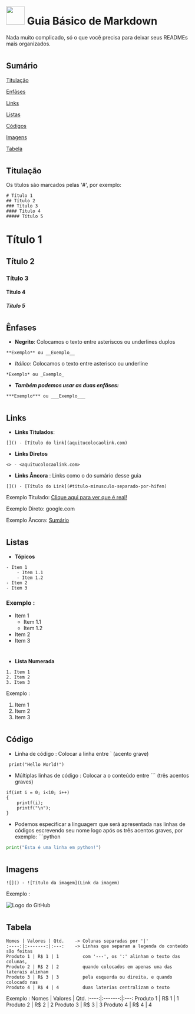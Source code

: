 # <img src = https://d33wubrfki0l68.cloudfront.net/f1f475a6fda1c2c4be4cac04033db5c3293032b4/513a4/assets/images/markdown-mark-white.svg  width = 50> **Guia Básico de Markdown** 
 Nada muito complicado, só o que você precisa para deixar seus READMEs mais organizados.

 #
## **Sumário**
[Titulação](#titulação)

[Enfâses](#ênfases)

[Links](#links)

[Listas](#listas)

[Códigos](#código)

[Imagens](#imagens)

[Tabela](#tabela)
#
#
## **Titulação**

Os títulos são marcados pelas '#', por exemplo: 

```
# Título 1 
## Título 2
### Título 3
#### Título 4
##### Título 5
```
# Título 1 
## Título 2
### Título 3
#### Título 4
##### Título 5

#
#
## **Ênfases**

- **Negrito**: Colocamos o texto entre asteriscos ou underlines duplos 
```
**Exemplo** ou __Exemplo__
```
- *Itálico*: Colocamos o texto entre asterisco ou underline
```
*Exemplo* ou _Exemplo_
```
- ***Também podemos usar as duas enfâses:***
```
***Exemplo*** ou ___Exemplo___
```
#
#

## **Links**

- **Links Titulados**:  
```
[]() - [Título do link](aquitucolocaolink.com)
```
- **Links Diretos**
```
<> - <aquitucolocaolink.com>
```
- **Links Âncora** : Links como o do sumário desse guia
```
[]() - [Título do Link](#titulo-minusculo-separado-por-hifen)
```
Exemplo Titulado: [Clique aqui para ver que é real!](https://portaldoscaesegatos.com.br/wp-content/uploads/2016/08/eurosaurus-20.jpg)

Exemplo Direto: google.com

Exemplo Âncora: [Sumário](#sumário)
#
#

## **Listas**

- **Tópicos**
```
- Item 1
    - Item 1.1
    - Item 1.2
- Item 2
- Item 3
```
### Exemplo : 
- Item 1
  - Item 1.1
  - Item 1.2
- Item 2
- Item 3
#
  
- **Lista Numerada**
```
1. Item 1
2. Item 2
3. Item 3
```
Exemplo : 
1. Item 1
2. Item 2
3. Item 3

#
#
## **Código**

- Linha de código : Colocar a linha entre ` (acento grave)

` print("Hello World!")`

- Múltiplas linhas de código : Colocar a o conteúdo entre ``` (três acentos graves)
```
if(int i = 0; i<10; i++)
{
    printf(i);
    printf("\n");
}
```
- Podemos especificar a linguagem que será apresentada nas linhas de códigos escrevendo seu nome logo após os três acentos graves, por exemplo: ```python
```python
print("Esta é uma linha em python!")
```
#
#

## **Imagens**
```
![]() - ![Título da imagem](Link da imagem)
```
Exemplo :

![Logo do GitHub](https://camo.githubusercontent.com/f116befea219e410bfd127754d966c015c2562f776874928efae907452155a1d/68747470733a2f2f7777772e69636f6e66696e6465722e636f6d2f646174612f69636f6e732f6f637469636f6e732f313032342f6d61726b2d6769746875622d3235362e706e67)

#
#

## **Tabela**
```
Nomes | Valores | Qtd.    -> Colunas separadas por '|'
:----:|:-------:|:---:    -> Linhas que separam a legenda do conteúdo são feitas 
Produto 1 | R$ 1 | 1         com '---', os ':' alinham o texto das colunas, 
Produto 2 | R$ 2 | 2         quando colocados em apenas uma das laterais alinham
Produto 3 | R$ 3 | 3         pela esquerda ou direita, e quando colocado nas 
Produto 4 | R$ 4 | 4         duas laterias centralizam o texto
```
Exemplo : 
Nomes | Valores | Qtd.
:----:|:-------:|:---:
Produto 1 | R$ 1 | 1
Produto 2 | R$ 2 | 2
Produto 3 | R$ 3 | 3
Produto 4 | R$ 4 | 4
